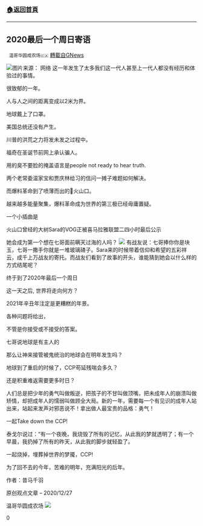 ###  [:house:返回首頁](https://github.com/ourhimalayas/txt)
---

## 2020最后一个周日寄语
` 温哥华圆成农场🇨🇦` [轉載自GNews](https://gnews.org/zh-hans/691064/)

![]()![](https://gnews.org/wp-content/uploads/2020/12/santa1.png)图片来源： 网络
这一年发生了太多我们这一代人甚至上一代人都没有经历和体验过的事情。

很致郁的一年。

人与人之间的距离变成以2米为界。

地球戴上了口罩。

美国总统还没有产生。

川普的洪荒之力将发未发之过程中。

福奇在圣诞节前网上承认骗人。

用的臭不要脸的掩盖语言是people not ready to hear truth.

两个老常委温家宝和贾庆林给习的信问一摊子难题如何解决。

而爆料革命到了喷薄而出的🌋火山口。

越来越多能量聚集，爆料革命成为世界的第三极已经毋庸置疑。

一个小插曲是

火山口曾经的大树Sara的VOG正被喜马拉雅联盟二四小时最后公示

她会成为第一个想在七哥面前瞒天过海的人吗？
![]()![](https://gnews.org/wp-content/uploads/2020/12/santa2.png)
有战友说：七哥捧你你是块玉，七哥一撒手你就是一堆玻璃碴子。Sara来的时候带着信仰和希望的五彩祥云，成千上万战友的寄托。而战友们看到了故事的开头，谁能猜到她会以什么样的方式结尾呢？

终于到了2020年最后一个周日

这一天之后, 世界将走向何方？

2021年辛丑年注定是更糟糕的年景。

各种问题将给出，

不管是你接受或不接受的答案。

七哥说地球是有主人的

那么让神来接管被鬼统治的地球会在明年发生吗？

地球到了重启的时候了，CCP苟延残喘会多久？

还是积重难返需要更多时日？

人们总是把少年的勇气叫做叛逆，把孩子的不甘叫做顶嘴，把未成年人的崩溃叫做矫情，却把成年人的懦弱叫做顾全大局。新的一年，需要每一个有见识的成年人站出来，站起来发声对邪恶说不！拿出做人最宝贵的品格：勇气！

一起Take down the CCP!

泰戈尔说过：“有一个夜晚，我烧毁了所有的记忆，从此我的梦就透明了；有一个早晨，我扔掉了所有的昨天，从此我的脚步就轻盈了。

一起烧掉，埋葬掉世界的梦魇，CCP!

为了回不去的今年，苦难的明年，充满阳光的后年。

作者：昔马千羽

原创观点文章 – 2020/12/27

温哥华圆成农场
![]()![](https://gnews.org/wp-content/uploads/2020/12/santa3.png)


0
